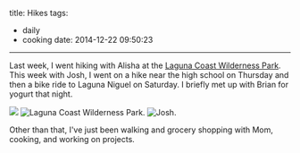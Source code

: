 title: Hikes
tags:
  - daily
  - cooking
date: 2014-12-22 09:50:23
---

Last week, I went hiking with Alisha at the [Laguna Coast Wilderness Park](http://ocparks.com/parks/lagunac/). This week with Josh, I went on a hike near the high school on Thursday and then a bike ride to Laguna Niguel on Saturday. I briefly met up with Brian for yogurt that night.

![](https://dl.dropbox.com/u/4291520/journal-images/laguna-coast-1.jpg)
![Laguna Coast Wilderness Park.](https://dl.dropbox.com/u/4291520/journal-images/laguna-coast-2.jpg)
![Josh.](https://dl.dropbox.com/u/4291520/journal-images/josh.jpg)

Other than that, I've just been walking and grocery shopping with Mom, cooking, and working on projects.
